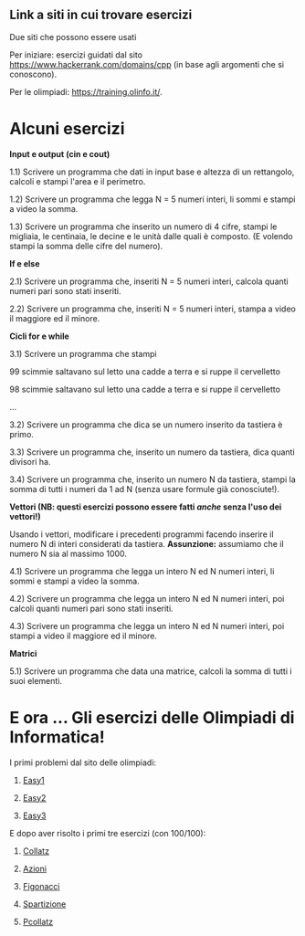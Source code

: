 ## Link a siti in cui trovare esercizi

Due siti che possono essere usati

Per iniziare: esercizi guidati dal sito https://www.hackerrank.com/domains/cpp (in base agli argomenti che si conoscono).

Per le olimpiadi: https://training.olinfo.it/. 

# Alcuni esercizi

**Input e output (cin e cout)**

1.1) Scrivere un programma che dati in input base e altezza di un rettangolo, calcoli e stampi l'area e il perimetro.

1.2) Scrivere un programma che legga N = 5 numeri interi, li sommi e stampi a video la somma. 

1.3) Scrivere un programma che inserito un numero di 4 cifre, stampi le migliaia, le centinaia, le decine e le unità dalle quali è composto. (E volendo stampi la somma delle cifre del numero).

**If e else**

2.1) Scrivere un programma che, inseriti N = 5 numeri interi, calcola quanti numeri pari sono stati inseriti.

2.2) Scrivere un programma che, inseriti N = 5 numeri interi, stampa a video il maggiore ed il minore.

**Cicli for e while**

3.1) Scrivere un programma che stampi 

  99 scimmie saltavano sul letto una cadde a terra e si ruppe il cervelletto
  
  98 scimmie saltavano sul letto una cadde a terra e si ruppe il cervelletto
  
  ...

3.2) Scrivere un programma che dica se un numero inserito da tastiera è primo.

3.3) Scrivere un programma che, inserito un numero da tastiera, dica quanti divisori ha.

3.4) Scrivere un programma che, inserito un numero N da tastiera, stampi la somma di tutti i numeri da 1 ad N (senza usare formule già conosciute!).


**Vettori (NB: questi esercizi possono essere fatti *anche* senza l'uso dei vettori!)**

Usando i vettori, modificare i precedenti programmi facendo inserire il numero N di interi considerati da tastiera. **Assunzione:** assumiamo che il numero N sia al massimo 1000.

4.1) Scrivere un programma che legga un intero N ed N numeri interi, li sommi e stampi a video la somma.

4.2) Scrivere un programma che legga un intero N ed N numeri interi, poi calcoli quanti numeri pari sono stati inseriti.

4.3) Scrivere un programma che legga un intero N ed N numeri interi, poi stampi a video il maggiore ed il minore.

**Matrici**

5.1) Scrivere un programma che data una matrice, calcoli la somma di tutti i suoi elementi.

# E ora ... Gli esercizi delle Olimpiadi di Informatica!

I primi problemi dal sito delle olimpiadi:

1. [Easy1](https://training.olinfo.it/#/task/easy1/statement)

2. [Easy2](https://training.olinfo.it/#/task/easy2/statement)

3. [Easy3](https://training.olinfo.it/#/task/easy3/statement)

E dopo aver risolto i primi tre esercizi (con 100/100):

1. [Collatz](https://training.olinfo.it/#/task/collatz/statement)

2. [Azioni](https://training.olinfo.it/#/task/luiss_azioni/statement)

3. [Figonacci](https://training.olinfo.it/#/task/figonacci/statement)

4. [Spartizione](https://training.olinfo.it/#/task/figonacci/statement)

5. [Pcollatz](https://training.olinfo.it/#/task/gator_pcollatz/statement)
